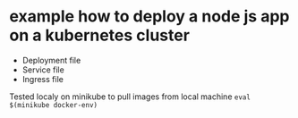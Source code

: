 # example how to deploy a node js app on a kubernetes cluster 

- Deployment file 
- Service file
- Ingress file 

Tested localy on minikube 
to pull images from local machine `eval $(minikube docker-env)`
